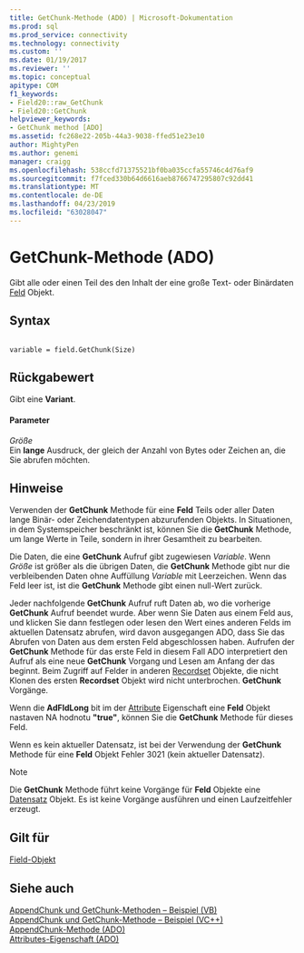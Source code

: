 ```yaml
---
title: GetChunk-Methode (ADO) | Microsoft-Dokumentation
ms.prod: sql
ms.prod_service: connectivity
ms.technology: connectivity
ms.custom: ''
ms.date: 01/19/2017
ms.reviewer: ''
ms.topic: conceptual
apitype: COM
f1_keywords:
- Field20::raw_GetChunk
- Field20::GetChunk
helpviewer_keywords:
- GetChunk method [ADO]
ms.assetid: fc268e22-205b-44a3-9038-ffed51e23e10
author: MightyPen
ms.author: genemi
manager: craigg
ms.openlocfilehash: 538ccfd71375521bf0ba035ccfa55746c4d76af9
ms.sourcegitcommit: f7fced330b64d6616aeb8766747295807c92dd41
ms.translationtype: MT
ms.contentlocale: de-DE
ms.lasthandoff: 04/23/2019
ms.locfileid: "63028047"
---
```

# <a name="getchunk-method-ado"></a>GetChunk-Methode (ADO)
Gibt alle oder einen Teil des den Inhalt der eine große Text- oder Binärdaten [Feld](../../../ado/reference/ado-api/field-object.md) Objekt.  
  
## <a name="syntax"></a>Syntax  
  
```  
  
variable = field.GetChunk(Size)  
```  
  
## <a name="return-value"></a>Rückgabewert  
 Gibt eine **Variant**.  
  
#### <a name="parameters"></a>Parameter  
 *Größe*  
 Ein **lange** Ausdruck, der gleich der Anzahl von Bytes oder Zeichen an, die Sie abrufen möchten.  
  
## <a name="remarks"></a>Hinweise  
 Verwenden der **GetChunk** Methode für eine **Feld** Teils oder aller Daten lange Binär- oder Zeichendatentypen abzurufenden Objekts. In Situationen, in dem Systemspeicher beschränkt ist, können Sie die **GetChunk** Methode, um lange Werte in Teile, sondern in ihrer Gesamtheit zu bearbeiten.  
  
 Die Daten, die eine **GetChunk** Aufruf gibt zugewiesen *Variable*. Wenn *Größe* ist größer als die übrigen Daten, die **GetChunk** Methode gibt nur die verbleibenden Daten ohne Auffüllung *Variable* mit Leerzeichen. Wenn das Feld leer ist, ist die **GetChunk** Methode gibt einen null-Wert zurück.  
  
 Jeder nachfolgende **GetChunk** Aufruf ruft Daten ab, wo die vorherige **GetChunk** Aufruf beendet wurde. Aber wenn Sie Daten aus einem Feld aus, und klicken Sie dann festlegen oder lesen den Wert eines anderen Felds im aktuellen Datensatz abrufen, wird davon ausgegangen ADO, dass Sie das Abrufen von Daten aus dem ersten Feld abgeschlossen haben. Aufrufen der **GetChunk** Methode für das erste Feld in diesem Fall ADO interpretiert den Aufruf als eine neue **GetChunk** Vorgang und Lesen am Anfang der das beginnt. Beim Zugriff auf Felder in anderen [Recordset](../../../ado/reference/ado-api/recordset-object-ado.md) Objekte, die nicht Klonen des ersten **Recordset** Objekt wird nicht unterbrochen. **GetChunk** Vorgänge.  
  
 Wenn die **AdFldLong** bit im der [Attribute](../../../ado/reference/ado-api/attributes-property-ado.md) Eigenschaft eine **Feld** Objekt nastaven NA hodnotu **"true"**, können Sie die **GetChunk**  Methode für dieses Feld.  
  
 Wenn es kein aktueller Datensatz, ist bei der Verwendung der **GetChunk** Methode für eine **Feld** Objekt Fehler 3021 (kein aktueller Datensatz).  
  
> [!NOTE]
>  Die **GetChunk** Methode führt keine Vorgänge für **Feld** Objekte eine [Datensatz](../../../ado/reference/ado-api/record-object-ado.md) Objekt. Es ist keine Vorgänge ausführen und einen Laufzeitfehler erzeugt.  
  
## <a name="applies-to"></a>Gilt für  
 [Field-Objekt](../../../ado/reference/ado-api/field-object.md)  
  
## <a name="see-also"></a>Siehe auch  
 [AppendChunk und GetChunk-Methoden – Beispiel (VB)](../../../ado/reference/ado-api/appendchunk-and-getchunk-methods-example-vb.md)   
 [AppendChunk und GetChunk-Methode – Beispiel (VC++)](../../../ado/reference/ado-api/appendchunk-and-getchunk-methods-example-vc.md)   
 [AppendChunk-Methode (ADO)](../../../ado/reference/ado-api/appendchunk-method-ado.md)   
 [Attributes-Eigenschaft (ADO)](../../../ado/reference/ado-api/attributes-property-ado.md)
